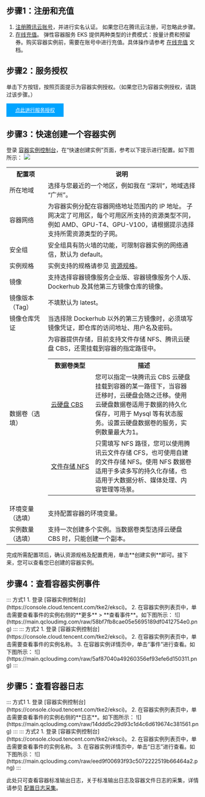 





## 步骤1：注册和充值
1. [注册腾讯云账号](https://cloud.tencent.com/register?s_url=https%3A%2F%2Fcloud.tencent.com%2F)，并进行实名认证。
如果您已在腾讯云注册，可忽略此步骤。
2. [在线充值](https://console.cloud.tencent.com/expense/recharge)。
弹性容器服务 EKS 提供两种类型的计费模式：按量计费和预留券。购买容器实例前，需要在账号中进行充值。具体操作请参考 [在线充值](https://cloud.tencent.com/document/product/555/7425) 文档。





## 步骤2：服务授权

单击下方按钮，按照页面提示为容器实例授权。（如果您已为容器实例授权，请跳过该步骤。）

<div style="background-color:#00A4FF; width: 150px; height: 35px; line-height:35px; text-align:center;"><a href="https://console.cloud.tencent.com/tke2/eksci" target="_blank"  style="color: white; font-size:13px;">点此进行服务授权</a></div>








## 步骤3：快速创建一个容器实例


登录 [容器实例控制台](https://console.cloud.tencent.com/tke2/eksci)，在“快速创建实例”页面，参考以下提示进行配置。如下图所示：
![](https://main.qcloudimg.com/raw/a78dcc396274f7529cfac69d4ddf8cd1.png)

<table><tr>
<th width=20%>配置项</th><th>说明</th></tr>
<tr>
<td>所在地域</td>
<td>选择与您最近的一个地区，例如我在 “深圳”，地域选择 “广州”。</td>
</tr>
<tr>
<td>容器网络</td>
<td>为容器实例分配在容器网络地址范围内的 IP 地址。
<dx-alert infotype="notice" title="">
子网决定了可用区，每个可用区所支持的资源类型不同，例如 AMD、GPU-T4、GPU-V100，请根据提示选择支持所需资源类型的子网。
</dx-alert>
</td>
</tr>
<tr>
<td>安全组</td>
<td>安全组具有防火墙的功能，可限制容器实例的网络通信，默认为 default。</td>
</tr>
<tr>
<td>实例规格</td>
<td>实例支持的规格请参见 <a href="https://cloud.tencent.com/document/product/457/39808">资源规格</a>。</td>
</tr>
<tr>
<td>镜像</td>
<td>支持选择容器镜像服务企业版、容器镜像服务个人版、Dockerhub 及其他第三方镜像仓库的镜像。</td>
</tr>
<tr>
<td>镜像版本（Tag）</td>
<td>不填默认为 latest。</td>
</tr>
<tr>
<td>镜像仓库凭证</td>
<td>当选择除 Dockerhub 以外的第三方镜像时，必须填写镜像凭证，即仓库的访问地址、用户名及密码。</td>
</tr>
<tr>
<td>数据卷（选填）</td>
<td>为容器提供存储，目前支持文件存储 NFS、腾讯云硬盘 CBS，还需挂载到容器的指定路径中。
<table>
   <tr>
      <th>数据卷类型</th>
      <th>描述</th>
   </tr>
   <tr>
	 <td><a href="https://cloud.tencent.com/document/product/362">云硬盘 CBS</a></td>
      <td>您可以指定一块腾讯云 CBS 云硬盘挂载到容器的某一路径下，当容器迁移时，云硬盘会随之迁移。使用云硬盘数据卷适用于数据的持久化保存，可用于 Mysql 等有状态服务。设置云硬盘数据卷的服务，实例数量最大为1。</td>
   </tr>
   <tr>
      <td nowrap="nowrap"><a href="https://cloud.tencent.com/document/product/582">文件存储 NFS</a></td>
      <td>只需填写 NFS 路径，您可以使用腾讯云文件存储 CFS，也可使用自建的文件存储 NFS。使用 NFS 数据卷适用于多读多写的持久化存储，也适用于大数据分析、媒体处理、内容管理等场景。</td>
   </tr>
</table>
</td>
</tr>
<tr>
<td>环境变量（选填）</td>
<td>支持配置容器的环境变量。</td>
</tr>
<tr>
<td>实例数量（选填）</td>
<td>支持一次创建多个实例。当数据卷类型选择云硬盘 CBS 时，只能创建一个副本。</td>
</tr>
</table>
完成所需配置项后，确认资源规格及配置费用，单击**创建实例**即可。接下来，您可以查看您已创建的容器实例。


## 步骤4：查看容器实例事件
<dx-tabs>
::: 方式1
1. 登录 [容器实例控制台](https://console.cloud.tencent.com/tke2/eksci)。 
2. 在容器实例列表页中，单击需要查看事件的实例右侧的**更多** > **查看事件**。如下图所示：
![](https://main.qcloudimg.com/raw/58bf7fb8cae05e5695189df0412754e0.png)
:::
::: 方式2
1. 登录 [容器实例控制台](https://console.cloud.tencent.com/tke2/eksci)。 
2. 在容器实例列表页中，单击需要查看事件的实例名称。
3. 在容器实例详情页中，单击“事件”进行查看。如下图所示：
![](https://main.qcloudimg.com/raw/5af87040a49260356ef93efe6d150311.png)
:::
</dx-tabs>




## 步骤5：查看容器日志

<dx-tabs>
::: 方式1
1. 登录 [容器实例控制台](https://console.cloud.tencent.com/tke2/eksci)。 
2. 在容器实例列表页中，单击需要查看事件的实例右侧的**日志**。如下图所示：
![](https://main.qcloudimg.com/raw/14ddd5c29d93c1d4c6d619674c381561.png)
:::
::: 方式2
1. 登录 [容器实例控制台](https://console.cloud.tencent.com/tke2/eksci)。 
2. 在容器实例列表页中，单击需要查看事件的实例名称。
3. 在容器实例详情页中，单击“日志”进行查看。如下图所示：
![](https://main.qcloudimg.com/raw/eed9f00693f93c5072222519b66464a2.png)
:::
</dx-tabs>



此处只可查看容器标准输出日志，关于标准输出日志及容器文件日志的采集，详情请参见 [配置日志采集](https://cloud.tencent.com/document/product/457/57351)。

